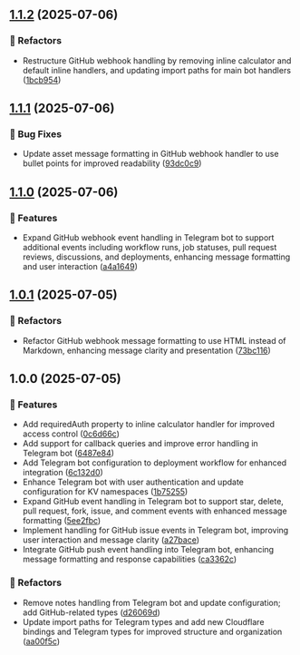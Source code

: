 ## [1.1.2](https://github.com/M-logique/black-betty/compare/v1.1.1...v1.1.2) (2025-07-06)

### 🚧 Refactors

* Restructure GitHub webhook handling by removing inline calculator and default inline handlers, and updating import paths for main bot handlers ([1bcb954](https://github.com/M-logique/black-betty/commit/1bcb954be51b88e4b370657c9a50acc01d0353c0))

## [1.1.1](https://github.com/M-logique/black-betty/compare/v1.1.0...v1.1.1) (2025-07-06)

### 🐛 Bug Fixes

* Update asset message formatting in GitHub webhook handler to use bullet points for improved readability ([93dc0c9](https://github.com/M-logique/black-betty/commit/93dc0c94bff5c91032d4c1a188fbd8a23b046d92))

## [1.1.0](https://github.com/M-logique/black-betty/compare/v1.0.1...v1.1.0) (2025-07-06)

### 🚀 Features

* Expand GitHub webhook event handling in Telegram bot to support additional events including workflow runs, job statuses, pull request reviews, discussions, and deployments, enhancing message formatting and user interaction ([a4a1649](https://github.com/M-logique/black-betty/commit/a4a16494a3d8f10dfb293feef8bb4c857c8b9ae0))

## [1.0.1](https://github.com/M-logique/black-betty/compare/v1.0.0...v1.0.1) (2025-07-05)

### 🚧 Refactors

* Refactor GitHub webhook message formatting to use HTML instead of Markdown, enhancing message clarity and presentation ([73bc116](https://github.com/M-logique/black-betty/commit/73bc116a0721c3d50efc87f562758e40898f50f9))

## 1.0.0 (2025-07-05)

### 🚀 Features

* Add requiredAuth property to inline calculator handler for improved access control ([0c6d66c](https://github.com/M-logique/black-betty/commit/0c6d66c603da96ad329cda22a8ce5592d43253a4))
* Add support for callback queries and improve error handling in Telegram bot ([6487e84](https://github.com/M-logique/black-betty/commit/6487e84867a0480ce50c836093d39fbddef670bb))
* Add Telegram bot configuration to deployment workflow for enhanced integration ([6c132d0](https://github.com/M-logique/black-betty/commit/6c132d06bcc930c78f746a8d4a0b7f3a96c7cdf3))
* Enhance Telegram bot with user authentication and update configuration for KV namespaces ([1b75255](https://github.com/M-logique/black-betty/commit/1b752552dfe9f92af76dfccfe98b462f8182a50b))
* Expand GitHub event handling in Telegram bot to support star, delete, pull request, fork, issue, and comment events with enhanced message formatting ([5ee2fbc](https://github.com/M-logique/black-betty/commit/5ee2fbca48e64e91b36cf428be6a848b747f6790))
* Implement handling for GitHub issue events in Telegram bot, improving user interaction and message clarity ([a27bace](https://github.com/M-logique/black-betty/commit/a27bacea0d8ba7ea256eed3bf8f6cd3ec25e4168))
* Integrate GitHub push event handling into Telegram bot, enhancing message formatting and response capabilities ([ca3362c](https://github.com/M-logique/black-betty/commit/ca3362c80766e7c5620a55221eb9925d6b6388cf))

### 🚧 Refactors

* Remove notes handling from Telegram bot and update configuration; add GitHub-related types ([d26069d](https://github.com/M-logique/black-betty/commit/d26069d62d591bf2a230389e630b9a5436455824))
* Update import paths for Telegram types and add new Cloudflare bindings and Telegram types for improved structure and organization ([aa00f5c](https://github.com/M-logique/black-betty/commit/aa00f5cb8790fd2c08e5dda983f1e660be90d56b))
